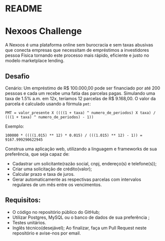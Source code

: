 # README

# Nexoos Challenge
A Nexoos é uma plataforma online sem burocracia e sem taxas abusivas que conecta empresas
que necessitam de empréstimos a investidores pessoa Física tornando este processo mais rápido, eficiente e justo no modelo marketplace lending.
## Desafio
Cenário: Um empréstimo de R$ 100.000,00 pode ser financiado por até 200 pessoas e cada um recebe uma fatia das parcelas pagas.
Simulando uma taxa de 1.5% a.m. em 12x, teríamos 12 parcelas de R$ 9.168,00.
O valor da parcela é calculado usando a fórmula `pmt`:
```
PMT = valor_presente X ((((1 + taxa) ^ numero_de_periodos) X taxa) / (((1 + taxa) ^ numero_de_periodos) - 1))
```
Exemplo:
```
100000 * ((((1.015) ** 12) * 0.015) / (((1.015) ** 12) - 1)) = 9167.999290622945
```
Construa uma aplicação web, utilizando a linguagem e frameworks de sua preferência, que seja capaz de:
- Cadastrar um solicitante(razão social, cnpj, endereço(s) e telefone(s));
- Criar uma solicitação de crédito(valor);
- Calcular prazo e taxa de juros.
- Gerar automaticamente as respectivas parcelas com intervalos regulares de um mês entre os vencimentos. 
## Requisitos:
- O código no repositório público do GitHub;
- Utilizar Postgres, MySQL ou o banco de dados de sua preferência ;
- Testes unitários.
- Inglês técnico(desejável);
Ao finalizar, faça um Pull Request neste repositório e avise-nos por email.
